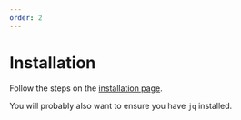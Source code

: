 ```yaml
---
order: 2
---
```


# Installation

Follow the steps on the [installation page](../installation.md).

You will probably also want to ensure you have `jq` installed.
